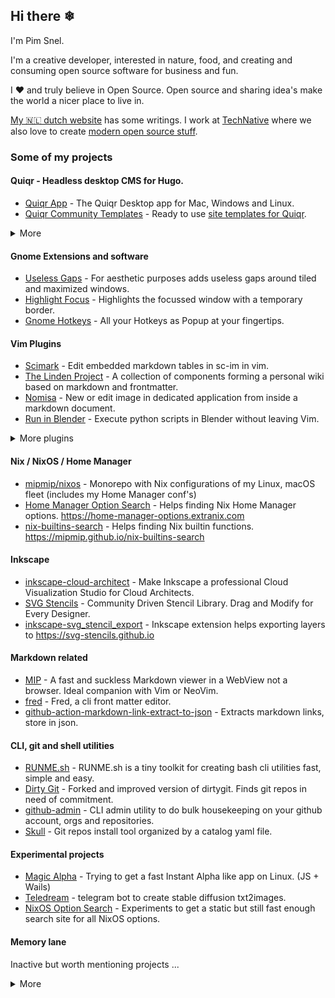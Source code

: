 ## Hi there ❄

I'm Pim Snel.

I'm a creative developer, interested in nature, food, and creating and consuming open source software for business and fun.

I ❤️ and truly believe in Open Source. Open source and sharing idea's make the world a nicer place to live in.

[My 🇳🇱 dutch website](https://pimsnel.nl) has some writings. I work at [TechNative](https://technative.eu) where we also love to create [modern open source stuff](https://github.com/wearetechnative).

### Some of my projects

#### Quiqr - Headless desktop CMS for Hugo.
- [Quiqr App](https://github.com/quiqr/quiqr-desktop) - The Quiqr Desktop app for Mac, Windows and Linux.
- [Quiqr Community Templates](https://github.com/quiqr/quiqr-community-templates) - Ready to use [site templates for Quiqr](https://quiqr.github.io/quiqr-community-templates/). 

<details>
  <summary>More</summary>

- [Quiqr](https://www.quiqr.org) - Quiqr Project Page
- [The Quiqr Book](https://book.quiqr.org/) - The Quiqr Book, for editors and developers.
</details>

#### Gnome Extensions and software
- [Useless Gaps](https://github.com/mipmip/gnome-shell-extensions-useless-gaps) - For aesthetic purposes adds useless gaps around tiled and maximized windows.
- [Highlight Focus](https://github.com/mipmip/gnome-shell-extensions-highlight-focus) - Highlights the focussed window with a temporary border.
- [Gnome Hotkeys](https://github.com/mipmip/gnome-hotkeys.cr) - All your Hotkeys as Popup at your fingertips.

#### Vim Plugins
- [Scimark](https://github.com/mipmip/vim-scimark) - Edit embedded markdown tables in sc-im in vim.
- [The Linden Project](https://github.com/linden-project) - A collection of components forming a personal wiki based on markdown and frontmatter.
- [Nomisa](https://github.com/mipmip/vim-nomisa) - New or edit image in dedicated application from inside a markdown document.
- [Run in Blender](https://github.com/mipmip/vim-run-in-blender) - Execute python scripts in Blender without leaving Vim.

<details>
  <summary>More plugins</summary>

- [Open in MIP plugin](https://github.com/mipmip/vim-open-mip) - Opens current file in Markdown in Preview, without blocking Vim.
- [HotPop](https://github.com/mipmip/vim-hotpop) - Defines Vim mappings and show them in a help popup.
- [Show in Filemanager](https://github.com/mipmip/vim-show-in-filemanager) - Show current file in buffer in OS Filemanager (Linux + Mac).
- [Panel Manager](https://github.com/mipmip/panelmanager.vim) - Panel Manager for Vim.
- [White Writer](https://github.com/mipmip/vim-whitewriter) - Typewriter colorscheme with a pure white background.
- [Petra](https://github.com/mipmip/vim-petra) - Warm chocolate brown colorscheme.
</details>

#### Nix / NixOS / Home Manager
- [mipmip/nixos](https://github.com/mipmip/nixos) - Monorepo with Nix configurations of my Linux, macOS fleet (includes my Home Manager conf's)
- [Home Manager Option Search](https://github.com/mipmip/home-manager-option-search) - Helps finding Nix Home Manager options. https://home-manager-options.extranix.com
- [nix-builtins-search](https://github.com/mipmip/nix-builtins-search) - Helps finding Nix builtin functions. https://mipmip.github.io/nix-builtins-search

#### Inkscape
- [inkscape-cloud-architect](https://github.com/mipmip/inkscape-cloud-architect) - Make Inkscape a professional Cloud Visualization Studio for Cloud Architects.
- [SVG Stencils](https://github.com/svg-stencils/svg-stencils.github.io) - Community Driven Stencil Library. Drag and Modify for Every Designer.
- [inkscape-svg_stencil_export](https://github.com/svg-stencils/inkscape-svg_stencil_export) - Inkscape extension helps exporting layers to https://svg-stencils.github.io

#### Markdown related
- [MIP](https://github.com/mipmip/mip.rs) - A fast and suckless Markdown viewer in a WebView not a browser. Ideal companion with Vim or NeoVim.
- [fred](https://github.com/linden-project/fred) - Fred, a cli front matter editor.
- [github-action-markdown-link-extract-to-json](https://github.com/mipmip/github-action-markdown-link-extract-to-json) - Extracts markdown links, store in json.

#### CLI, git and shell utilities
- [RUNME.sh](https://github.com/mipmip/RUNME.sh) - RUNME.sh is a tiny toolkit for creating bash cli utilities fast, simple and easy.
- [Dirty Git](https://github.com/mipmip/dirtygit) - Forked and improved version of dirtygit.  Finds git repos in need of commitment.
- [github-admin](https://github.com/mipmip/github-admin) - CLI admin utility to do bulk housekeeping on your github account, orgs and repositories.
- [Skull](https://github.com/mipmip/skull) - Git repos install tool organized by a catalog yaml file.

#### Experimental projects
- [Magic Alpha](https://github.com/mipmip/magic-alpha) - Trying to get a fast Instant Alpha like app on Linux. (JS + Wails)
- [Teledream](https://github.com/mipmip/teledream) - telegram bot to create stable diffusion txt2images.
- [NixOS Option Search](https://github.com/mipmip/nixos-option-search) - Experiments to get a static but still fast enough search site for all NixOS options.

#### Memory lane

Inactive but worth mentioning projects ...

<details>
  <summary>More</summary>
  
- [PDF Letterhead Source Code](https://github.com/pdfletterhead/pdf_letterhead) - PDF Letterheads git repository with latest source code.
- [YAPDFKit](https://github.com/mipmip/YAPDFKit) - Independant PDF Kit for parsing and modifying PDF's. In ObjC for OS X and iOS
- [Passing Train](https://github.com/passing-train) - Time Tracker research project using the passing train methodology.
- [AwesomeWM Screenshots Gallery](https://mipmip.github.io/awesomewm-screenshots/) - More friendy gallery of screenshots from the Awesome WM Community.
- [Liszt](http://liszt.munstermade.com/) - Upload images in the cloud for Markdown.
- [Exact Online Api Stuff](https://github.com/topics/eolibs) - Libs and stuff to communicate with the Exact Online Api focussing on Ruby, iOS and MacOS.

</details>
